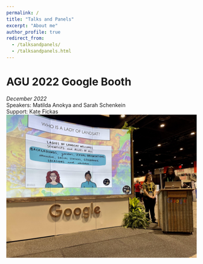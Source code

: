 ```yaml
---
permalink: /
title: "Talks and Panels"
excerpt: "About me"
author_profile: true
redirect_from: 
  - /talksandpanels/
  - /talksandpanels.html
---
```


# **AGU 2022 Google Booth**
*December 2022*\
Speakers: Matilda Anokya and Sarah Schenkein\
Support: Kate Fickas\
![network image](https://github.com/ladiesoflandsat/ladiesoflandsat.github.io/blob/gh-pages/images/AGU2022talk.jpg)

